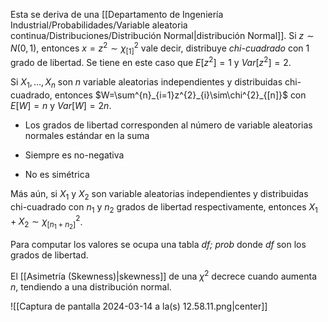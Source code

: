 
Esta se deriva de una [[Departamento de Ingeniería Industrial/Probabilidades/Variable aleatoria continua/Distribuciones/Distribución Normal|distribución Normal]]. Si $z\sim N(0,1)$, entonces $x=z^2\sim\chi^{2}_{[1]}$ vale decir, distribuye *chi-cuadrado* con $1$ grado de libertad. Se tiene en este caso que $E[z^2]=1$ y $Var[z^2]=2$. 

Si $X_1,\dots, X_n$ son $n$ variable aleatorias independientes y distribuidas chi-cuadrado, entonces $W=\sum^{n}_{i=1}z^{2}_{i}\sim\chi^{2}_{[n]}$ con $E[W]=n$ y $Var[W]=2n$. 

- Los grados de libertad corresponden al número de variable aleatorias normales estándar en la suma 

- Siempre es no-negativa 

- No es simétrica 

Más aún, si $X_1$ y $X_2$ son variable aleatorias independientes y distribuidas chi-cuadrado con $n_1$ y $n_2$ grados de libertad respectivamente, entonces $X_1+X_2\sim \chi^{2}_{[n_1+n_2]}$.  

Para computar los valores se ocupa una tabla *df; prob* donde *df* son los grados de libertad. 

El [[Asimetría (Skewness)|skewness]] de una $\chi^2$ decrece cuando aumenta $n$, tendiendo a una distribución normal. 

![[Captura de pantalla 2024-03-14 a la(s) 12.58.11.png|center]]

